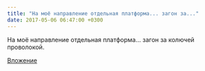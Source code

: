 ```yaml
---
title: "На моё направление отдельная платформа... загон за..."
date: 2017-05-06 06:47:00 +0300
---
```


На моё направление отдельная платформа... загон за колючей проволокой.

[Вложение](/assets/vk_photos/3/tXjMyTlW6MY.jpg)
